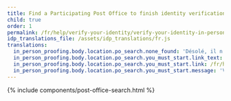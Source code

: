 ```yaml
---
title: Find a Participating Post Office to finish identity verification
child: true
order: 1
permalink: /fr/help/verify-your-identity/verify-your-identity-in-person/find-a-participating-post-office/
idp_translations_file: /assets/idp_translations/fr.js
translations:
  in_person_proofing.body.location.po_search.none_found: 'Désolé, il n’y a pas de bureaux de poste participants dans un rayon de 50 miles de la ville %{address}'
  in_person_proofing.body.location.po_search.you_must_start.link_text: 'Apprenez-en davantage sur la façon de vérifier votre identité en personne.'
  in_person_proofing.body.location.po_search.you_must_start.link: /fr/help/verify-your-identity/verify-your-identity-in-person/
  in_person_proofing.body.location.po_search.you_must_start.message: 'Vous devez démarrer ce processus sur %{app_name} avant de vous rendre au bureau de poste.'
---
```


{% include components/post-office-search.html %}
